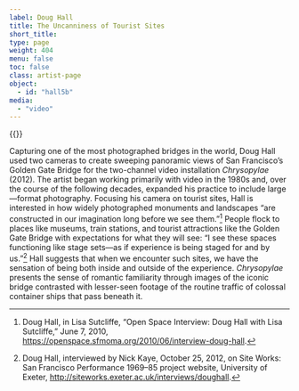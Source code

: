 ```yaml
---
label: Doug Hall
title: The Uncanniness of Tourist Sites
short_title:
type: page
weight: 404
menu: false
toc: false
class: artist-page
object:
  - id: "hall5b"
media:
  - "video"
---
```

{{<q-figure id="hall5b">}}

Capturing one of the most photographed bridges in the world, Doug Hall used two cameras to create sweeping panoramic views of San Francisco’s Golden Gate Bridge for the two-channel video installation *Chrysopylae* (2012). The artist began working primarily with video in the 1980s and, over the course of the following decades, expanded his practice to include large&mdash;format photography. Focusing his camera on tourist sites, Hall is interested in how widely photographed monuments and landscapes “are constructed in our imagination long before we see them.”[^1] People flock to places like museums, train stations, and tourist attractions like the Golden Gate Bridge with expectations for what they will see: “I see these spaces functioning like stage sets—as if experience is being staged for and by us.”[^2] Hall suggests that when we encounter such sites, we have the sensation of being both inside and outside of the experience. *Chrysopylae* presents the sense of romantic familiarity through images of the iconic bridge contrasted with lesser-seen footage of the routine traffic of colossal container ships that pass beneath it.

[^1]: Doug Hall, in Lisa Sutcliffe, “Open Space Interview: Doug Hall with Lisa Sutcliffe,” June 7, 2010, https://openspace.sfmoma.org/2010/06/interview-doug-hall.

[^2]: Doug Hall, interviewed by Nick Kaye, October 25, 2012, on Site Works: San Francisco Performance 1969–85 project website, University of Exeter, http://siteworks.exeter.ac.uk/interviews/doughall.
